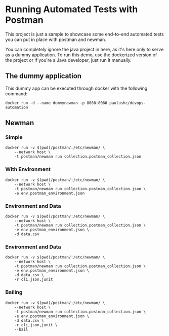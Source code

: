 # Running Automated Tests with Postman

This project is just a sample to showcase some end-to-end automated tests you can put in place with postman and newman.

You can completely ignore the java project in here, as it's here only to serve as a dummy application. 
To run this demo, use the dockerized version of the project or if you're a Java developer, just run it manually.


## The dummy application

This dummy app can be executed through docker with the following command:

```shell
docker run -d --name dummynewman -p 8080:8080 paulushc/devops-automation
```

## Newman

### Simple

```
docker run -v $(pwd)/postman/:/etc/newman/ \
    --network host \
    -t postman/newman run collection.postman_collection.json
```

### With Environment

```
docker run -v $(pwd)/postman/:/etc/newman/ \
    --network host \
    -t postman/newman run collection.postman_collection.json \
    -e env.postman_environment.json
```

### Environment and Data

```
docker run -v $(pwd)/postman/:/etc/newman/ \
    --network host \
    -t postman/newman run collection.postman_collection.json \
    -e env.postman_environment.json \
    -d data.csv
```

### Environment and Data

```
docker run -v $(pwd)/postman/:/etc/newman/ \
    --network host \
    -t postman/newman run collection.postman_collection.json \
    -e env.postman_environment.json \
    -d data.csv \
    -r cli,json,junit
```

### Bailing

```
docker run -v $(pwd)/postman/:/etc/newman/ \
    --network host \
    -t postman/newman run collection.postman_collection.json \
    -e env.postman_environment.json \
    -d data.csv \
    -r cli,json,junit \
    --bail
```

